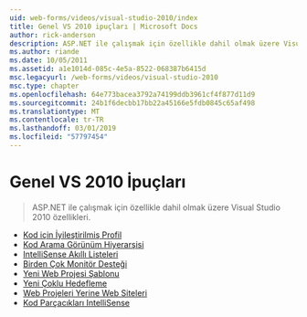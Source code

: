 ```yaml
---
uid: web-forms/videos/visual-studio-2010/index
title: Genel VS 2010 ipuçları | Microsoft Docs
author: rick-anderson
description: ASP.NET ile çalışmak için özellikle dahil olmak üzere Visual Studio 2010 özellikleri.
ms.author: riande
ms.date: 10/05/2011
ms.assetid: a1e1014d-085c-4e5a-8522-068387b6415d
msc.legacyurl: /web-forms/videos/visual-studio-2010
msc.type: chapter
ms.openlocfilehash: 64e773bacea3792a74199ddb3961cf4f877d11d9
ms.sourcegitcommit: 24b1f6decbb17bb22a45166e5fdb0845c65af498
ms.translationtype: MT
ms.contentlocale: tr-TR
ms.lasthandoff: 03/01/2019
ms.locfileid: "57797454"
---
```

<a name="general-vs-2010-tips"></a>Genel VS 2010 İpuçları
====================
> ASP.NET ile çalışmak için özellikle dahil olmak üzere Visual Studio 2010 özellikleri.


- [Kod için İyileştirilmiş Profil](visual-studio-2010-quick-hit-code-optimized-profile.md)
- [Kod Arama Görünüm Hiyerarşisi](visual-studio-2010-quick-hit-code-search-view-hierarchy.md)
- [IntelliSense Akıllı Listeleri](visual-studio-2010-quick-hit-intellisense-smart-lists.md)
- [Birden Çok Monitör Desteği](visual-studio-2010-quick-hit-multi-monitor-support.md)
- [Yeni Web Projesi Şablonu](visual-studio-2010-quick-hit-new-web-project-template.md)
- [Yeni Çoklu Hedefleme](visual-studio-2010-quick-hit-new-multi-targeting.md)
- [Web Projeleri Yerine Web Siteleri](visual-studio-2010-quick-hit-websites-instead-of-web-projects.md)
- [Kod Parçacıkları IntelliSense](visual-studio-2010-quick-hit-snippets-intellisense.md)
